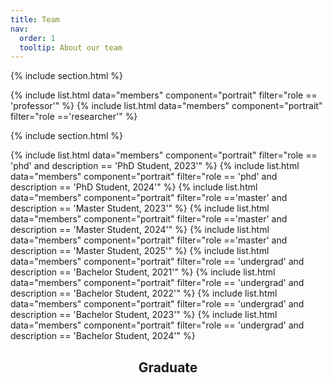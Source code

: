 ```yaml
---
title: Team
nav:
  order: 1
  tooltip: About our team
---
```




{% include section.html %}

{% include list.html data="members" component="portrait" filter="role == 'professor'" %}
{% include list.html data="members" component="portrait" filter="role =='researcher'" %}

{% include section.html %}

{% include list.html data="members" component="portrait" filter="role == 'phd' and description == 'PhD Student, 2023'" %}
{% include list.html data="members" component="portrait" filter="role == 'phd' and description == 'PhD Student, 2024'" %}
{% include list.html data="members" component="portrait" filter="role =='master' and description == 'Master Student, 2023'" %}
{% include list.html data="members" component="portrait" filter="role =='master' and description == 'Master Student, 2024'" %}
{% include list.html data="members" component="portrait" filter="role =='master' and description == 'Master Student, 2025'" %}
{% include list.html data="members" component="portrait" filter="role == 'undergrad' and description == 'Bachelor Student, 2021'" %}
{% include list.html data="members" component="portrait" filter="role == 'undergrad' and description == 'Bachelor Student, 2022'" %}
{% include list.html data="members" component="portrait" filter="role == 'undergrad' and description == 'Bachelor Student, 2023'" %}
{% include list.html data="members" component="portrait" filter="role == 'undergrad' and description == 'Bachelor Student, 2024'" %}

<h2 style="text-align: center;">Graduate</h2>